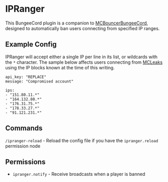 IPRanger
========

This BungeeCord plugin is a companion to [MCBouncerBungeeCord](https://github.com/MCBouncer/MCBouncerBungeeCord), designed to automatically ban users connecting from specified IP ranges.

## Example Config

IPRanger will accept either a single IP per line in its list, or wildcards with the `*` character. The sample below affects users connecting from [MCLeaks](https://www.reddit.com/r/admincraft/comments/4jm6wd/dealing_with_compromised_mcleaks_accounts/) using the IP blocks known at the time of this writing.

```
api_key: "REPLACE"
message: "Compromised account"

ips:
- "151.80.11.*"
- "164.132.80.*"
- "176.31.75.*"
- "178.33.27.*"
- "91.121.231.*"
```

## Commands

`/ipranger-reload` - Reload the config file if you have the `ipranger.reload` permission node

## Permissions

* `ipranger.notify` - Receive broadcasts when a player is banned
